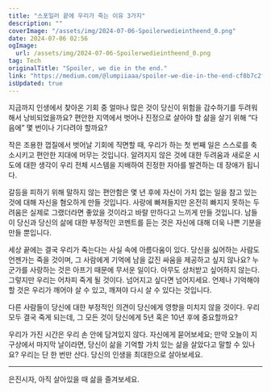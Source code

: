 ```yaml
---
title: "스포일러 끝에 우리가 죽는 이유 3가지"
description: ""
coverImage: "/assets/img/2024-07-06-Spoilerwedieintheend_0.png"
date: 2024-07-06 02:56
ogImage: 
  url: /assets/img/2024-07-06-Spoilerwedieintheend_0.png
tag: Tech
originalTitle: "Spoiler, we die in the end."
link: "https://medium.com/@lumpiiaaa/spoiler-we-die-in-the-end-cf8b7c2f8271"
isUpdated: true
---
```






지금까지 인생에서 찾아온 기회 중 얼마나 많은 것이 당신이 위험을 감수하기를 두려워해서 낭비되었을까요? 편안한 지역에서 벗어나 진정으로 살아야 할 삶을 살기 위해 “다음에” 몇 번이나 기다려야 할까요?

작은 조용한 껍질에서 벗어날 기회에 직면할 때, 우리가 하는 첫 번째 일은 스스로를 축소시키고 편안한 지대에 머무는 것입니다. 알려지지 않은 것에 대한 두려움과 새로운 시도에 대한 생각이 우리 전체 시스템을 지배하여 진정한 자아를 발견하는 데 장애가 됩니다.

갈등을 피하기 위해 말하지 않는 편안함은 몇 년 후에 자신이 가치 없는 일을 참고 있는 것에 대해 자신을 혐오하게 만들 것입니다. 사랑에 빠져들지만 온전히 빠지지 못하는 두려움은 실제로 그랬더라면 좋았을 것이라고 바랄 만하다고 느끼게 만들 것입니다. 남들이 당신과 당신의 삶에 대한 부정적인 코멘트를 듣는 것은 자신에 대해 더욱 나쁜 기분을 만들 뿐입니다.

<div class="content-ad"></div>

세상 끝에는 결국 우리가 죽는다는 사실 속에 아름다움이 있다. 당신을 싫어하는 사람도 언젠가는 죽을 것이며, 그 사람에게 기억에 남을 값진 싸움을 제공하고 싶지 않나요? 누군가를 사랑하는 것은 아프기 때문에 무서운 일이다. 아무도 상처받고 싶어하지 않는다. 그렇지만 우리는 어차피 죽게 될 것이다. 넘어지고 싶다면 넘어지세요. 언제나 기억해야 할 것은 우리가 깨어야 살 수 있고, 깨져야 다시 살 수 있다는 것입니다.

다른 사람들이 당신에 대한 부정적인 의견이 당신에게 영향을 미치지 않을 것이다. 우리 모두 결국 죽게 되는데, 그 모든 것이 당신에게 5년 혹은 10년 후에 중요할까요?

우리가 가진 시간은 우리 손 안에 담겨있지 않다. 자신에게 묻어보세요; 만약 오늘이 지구상에서 마지막 날이라면, 당신이 삶을 기억할 가치 있는 삶을 살았다고 말할 수 있나요? 우리는 단 한 번만 산다. 당신의 인생을 최대한으로 살아보세요.

***

<div class="content-ad"></div>

은진시자, 아직 살아있을 때 삶을 즐겨보세요.
